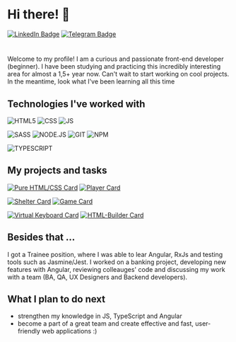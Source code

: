 # Hi there! 👋

 [![LinkedIn Badge](https://img.shields.io/badge/LinkedIn-0077B5?style=for-the-badge&logo=linkedin&logoColor=white)](https://www.linkedin.com/in/anna-nescierowicz-4005476b/) [![Telegram Badge](https://img.shields.io/badge/Telegram-2CA5E0?style=for-the-badge&logo=telegram&logoColor=white)](https://t.me/anna_nsc)

#
Welcome to my profile! I am a curious and passionate front-end developer (beginner). I have been studying and practicing this incredibly interesting area for almost a 1,5+ year now. Can't wait to start working on cool projects. In the meantime, look what I've been learning all this time

## Technologies I've worked with

![HTML5](https://img.shields.io/badge/HTML5-E34F26?style=for-the-badge&logo=html5&logoColor=white) ![CSS](https://img.shields.io/badge/CSS-239120?&style=for-the-badge&logo=css3&logoColor=white) ![JS](https://img.shields.io/badge/JavaScript-F7DF1E?style=for-the-badge&logo=javascript&logoColor=black)

![SASS](https://img.shields.io/badge/Sass-CC6699?style=for-the-badge&logo=sass&logoColor=white) ![NODE.JS](https://img.shields.io/badge/Node.js-43853D?style=for-the-badge&logo=node.js&logoColor=white) ![GIT](https://img.shields.io/badge/GIT-E44C30?style=for-the-badge&logo=git&logoColor=white) ![NPM](https://img.shields.io/badge/npm-CB3837?style=for-the-badge&logo=npm&logoColor=white) 

![TYPESCRIPT](https://img.shields.io/badge/TypeScript-007ACC?style=for-the-badge&logo=typescript&logoColor=white)

## My projects and tasks

[![Pure HTML/CSS Card](https://github-readme-stats.vercel.app/api/pin/?username=yellographics&repo=HTML-CSS-PRACTICE)](https://github.com/yellographics/HTML-CSS-PRACTICE) [![Player Card](https://github-readme-stats.vercel.app/api/pin/?username=yellographics&repo=AUDIO-PLAYER)](https://github.com/yellographics/AUDIO-PLAYER)

[![Shelter Card](https://github-readme-stats.vercel.app/api/pin/?username=yellographics&repo=SHELTER)](https://github.com/yellographics/SHELTER) [![Game Card](https://github-readme-stats.vercel.app/api/pin/?username=yellographics&repo=match-match-game)](https://github.com/yellographics/match-match-game)


[![Virtual Keyboard Card](https://github-readme-stats.vercel.app/api/pin/?username=yellographics&repo=virtual-keyboard-task)](https://github.com/yellographics/virtual-keyboard-task) [![HTML-Builder Card](https://github-readme-stats.vercel.app/api/pin/?username=yellographics&repo=HTML-builder)](https://github.com/yellographics/HTML-builder)

## Besides that ...
I got a Trainee position, where I was able to lear Angular, RxJs and testing tools such as Jasmine/Jest. I worked on a banking project, developing new features with Angular, reviewing colleauges' code and discussing my work with a team (BA, QA, UX Designers and Backend developers).

## What I plan to do next

- strengthen my knowledge in JS, TypeScript and Angular
- become a part of a great team and create effective and fast, user-friendly web applications :)



